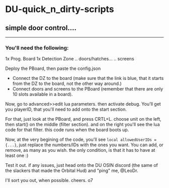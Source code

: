 # DU-quick_n_dirty-scripts
## simple door control....
---
### You'll need the following:
1x Prog. Board
1x Detection Zone
.. doors/hatches...
.. screens

Deploy the PBoard, then paste the config.json
- Connect the DZ to the board (make sure that the link is blue, that it starts from the DZ to the board, not the other way around.)
- Connect doors and screens to the PBoard (remember that there are only 10 slots available in a board).

Now, go to advanced>>edit lua parameters. then activate debug.
You'll get you playerID, that you'll need to add onto the start section.

For that, just look at the PBoard, and press CRTL+L. choose unit on the left, then start() on the middle (filter section).
and on the right you'll see the lua code for that filter. this code runs when the board boots up.

Now, at the very begining of the code, you'll see `local allowedUserIDs = {...}`, just replace the numbers/IDs with the ones you want.
You can add, or remove, as many as you wish. the only condition, is that it has to have at least one :)

Test it out. if any issues, just head onto the DU OSIN discord (the same of the slackers that made the Orbital Hud) and "ping" me, @LeoDr.


I'll sort you out, when possible. cheers. o7
